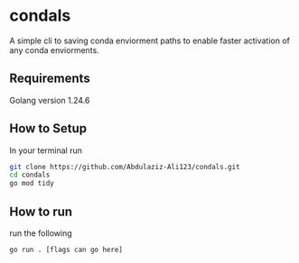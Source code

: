 # condals
A simple cli to saving conda enviorment paths to enable faster activation of any conda enviorments.

## Requirements
Golang version 1.24.6


## How to Setup 
In your terminal run

``` bash
git clone https://github.com/Abdulaziz-Ali123/condals.git
cd condals
go mod tidy
```

## How to run
run the following
``` bash
go run . [flags can go here]
```
